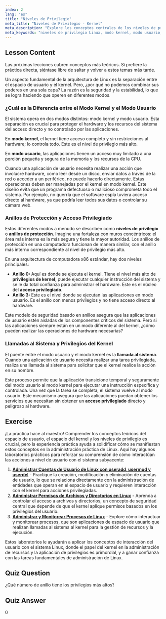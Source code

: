 ```yaml
---
index: 2
lang: "es"
title: "Niveles de Privilegio"
meta_title: "Niveles de Privilegio - Kernel"
meta_description: "Explore los conceptos centrales de los niveles de privilegio de Linux. Esta lección explica la diferencia entre el modo kernel y el modo usuario, el papel de los anillos de protección y cómo las llamadas al sistema proporcionan acceso privilegiado al hardware. Comprenda cómo el kernel gestiona la seguridad y los privilegios del kernel."
meta_keywords: "niveles de privilegio Linux, modo kernel, modo usuario, anillos de protección, llamadas al sistema, acceso privilegiado, privilegios del kernel, diferencia modo kernel y modo usuario, seguridad Linux"
---
```


## Lesson Content

Las próximas lecciones cubren conceptos más teóricos. Si prefiere la práctica directa, siéntase libre de saltar y volver a estos temas más tarde.

Un aspecto fundamental de la arquitectura de Linux es la separación entre el espacio de usuario y el kernel. Pero, ¿por qué no podemos combinar sus poderes en una sola capa? La razón es la seguridad y la estabilidad, lo que se logra haciendo que operen en diferentes modos.

### ¿Cuál es la Diferencia entre el Modo Kernel y el Modo Usuario

El sistema opera en dos modos distintos: modo kernel y modo usuario. Esta separación es crucial para proteger el hardware y los recursos del sistema del acceso directo y no controlado por las aplicaciones.

En **modo kernel**, el kernel tiene acceso completo y sin restricciones al hardware; lo controla todo. Este es el nivel de privilegio más alto.

En **modo usuario**, las aplicaciones tienen un acceso muy limitado a una porción pequeña y segura de la memoria y los recursos de la CPU.

Cuando una aplicación de usuario necesita realizar una acción que involucre hardware, como leer desde un disco, enviar datos a través de la red o acceder a un periférico, no puede hacerlo directamente. Estas operaciones deben ser manejadas por el kernel en modo kernel. Este diseño evita que un programa defectuoso o malicioso comprometa todo el sistema. Por ejemplo, no querría que el software espía tuviera acceso directo al hardware, ya que podría leer todos sus datos o controlar su cámara web.

### Anillos de Protección y Acceso Privilegiado

Estos diferentes modos a menudo se describen como **niveles de privilegio** o **anillos de protección**. Imagine una fortaleza con muros concéntricos: el área más interna es la más segura y tiene la mayor autoridad. Los anillos de protección en una computadora funcionan de manera similar, con el anillo más interno correspondiente al nivel de privilegio más alto.

En una arquitectura de computadora x86 estándar, hay dos niveles principales:

- **Anillo 0:** Aquí es donde se ejecuta el kernel. Tiene el nivel más alto de **privilegios de kernel**, puede ejecutar cualquier instrucción del sistema y se le da total confianza para administrar el hardware. Este es el núcleo del **acceso privilegiado**.
- **Anillo 3:** Este es el nivel donde se ejecutan las aplicaciones en modo usuario. Es el anillo con menos privilegios y no tiene acceso directo al hardware.

Este modelo de seguridad basado en anillos asegura que las aplicaciones de usuario estén aisladas de los componentes críticos del sistema. Pero si las aplicaciones siempre están en un modo diferente al del kernel, ¿cómo pueden realizar las operaciones de hardware necesarias?

### Llamadas al Sistema y Privilegios del Kernel

El puente entre el modo usuario y el modo kernel es la **llamada al sistema**. Cuando una aplicación de usuario necesita realizar una tarea privilegiada, realiza una llamada al sistema para solicitar que el kernel realice la acción en su nombre.

Este proceso permite que la aplicación transicione temporal y seguramente del modo usuario al modo kernel para ejecutar una instrucción específica y controlada. Una vez que la tarea se completa, el sistema vuelve al modo usuario. Este mecanismo asegura que las aplicaciones puedan obtener los servicios que necesitan sin obtener un **acceso privilegiado** directo y peligroso al hardware.

## Exercise

¡La práctica hace al maestro! Comprender los conceptos teóricos del espacio de usuario, el espacio del kernel y los niveles de privilegio es crucial, pero la experiencia práctica ayuda a solidificar cómo se manifiestan estos conceptos en la administración práctica de Linux. Aquí hay algunos laboratorios prácticos para reforzar su comprensión de cómo interactúan las acciones a nivel de usuario con el sistema subyacente:

1.  **[Administrar Cuentas de Usuario de Linux con useradd, usermod y userdel](https://labex.io/es/labs/comptia-manage-linux-user-accounts-with-useradd-usermod-and-userdel-590837)** - Practique la creación, modificación y eliminación de cuentas de usuario, lo que se relaciona directamente con la administración de entidades que operan en el espacio de usuario y requieren interacción con el kernel para acciones privilegiadas.
2.  **[Administrar Permisos de Archivos y Directorios en Linux](https://labex.io/es/labs/comptia-manage-file-and-directory-permissions-in-linux-590844)** - Aprenda a controlar el acceso a archivos y directorios, un concepto de seguridad central que depende de que el kernel aplique permisos basados en los privilegios del usuario.
3.  **[Administrar y Monitorear Procesos de Linux](https://labex.io/es/labs/comptia-manage-and-monitor-linux-processes-590864)** - Explore cómo interactuar y monitorear procesos, que son aplicaciones de espacio de usuario que realizan llamadas al sistema al kernel para la gestión de recursos y la ejecución.

Estos laboratorios le ayudarán a aplicar los conceptos de interacción del usuario con el sistema Linux, donde el papel del kernel en la administración de recursos y la aplicación de privilegios es primordial, y a ganar confianza con las tareas fundamentales de administración de Linux.

## Quiz Question

¿Qué número de anillo tiene los privilegios más altos?

## Quiz Answer

0

